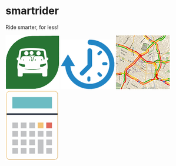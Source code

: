 # smartrider
Ride smarter, for less!

<img src="https://github.com/xfgavin/SmartRider/blob/master/images/rideshare.png?raw=true" width="146px">
<img src="https://github.com/xfgavin/SmartRider/blob/master/images/clock_blue.png?raw=true" width="146px">
<img src="https://github.com/xfgavin/SmartRider/blob/master/images/traffic.png?raw=true" width="146px">
<img src="https://github.com/xfgavin/SmartRider/blob/master/images/calculator.png?raw=true" width="146px">
